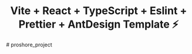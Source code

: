 <h1 align='center'>Vite + React + TypeScript + Eslint + Prettier + AntDesign Template ⚡</h1>
# proshore_project
